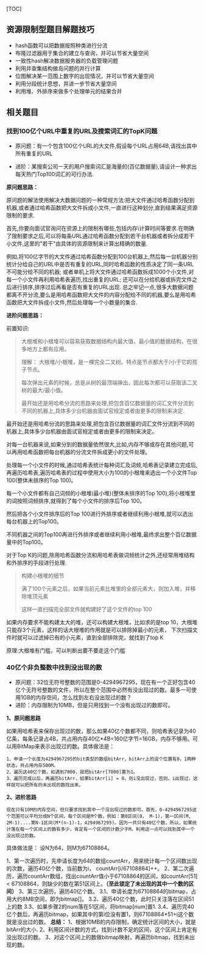 [TOC]



## 资源限制型题目解题技巧

- hash函数可以把数据按照种类进行分流
- 布隆过滤器用于集合的建立与查询，并可以节省大量空间
- 一致性hash解决数据服务器的负载管理问题
- 利用并查集结构做岛问题的并行计算
- 位图解决某一范围上数字的出现情况，并可以节省大量空间
- 利用分段统计思想，并进一步节省大量空间
- 利用堆、外排序来做多个处理单元的结果合并
## 相关题目
### 找到100亿个URL中重复的URL及搜索词汇的TopK问题
- 原问题：有一个包含100亿个URL的大文件,假设每个URL占用64B,请找出其中所有重复的URL

- 进阶：某搜索公司一天的用户搜索词汇是海量的(百亿数据量),请设计一种求出每天热门Top100词汇的可行办法.

**原问题思路：**

原问题的解法使用解决大数据问题的一种常规方法:把大文件通过哈希函数分配到机器,或者通过哈希函数把大文件拆成小文件,一直进行这种划分,直到结果满足资源限制的要求.

首先,你要向面试官询问在资源上的限制有哪些,包括内存\计算时间等要求.在明确了限制要求之后,可以将每条URL通过哈希函数分配到若干台机器或者拆分成若干小文件,这里的"若干"由具体的资源限制来计算出精确的数量.

例如,将100亿字节的大文件通过哈希函数分配到100台机器上,然后每一台机器分别统计分给自己的URL中是否有重复的URL,同时哈希函数的性质决定了同一条URL不可能分给不同的机器;
或者单机上将大文件通过哈希函数拆成1000个小文件,对每一个小文件再利用哈希表遍历,找出重复的URL;
还可以在分给机器或拆完文件之后进行排序,排序过后再看是否有重复的URL出现.
总之牢记一点,很多大数据问题都离不开分流,要么是用哈希函数把大文件的内容分配给不同的机器,要么是用哈希函数把大文件拆成小文件,然后处理每一个小数量的集合.

**进阶问题思路：**

前置知识:
> 大根堆和小根堆可以容易获取数据结构内最大值、最小值的数据结构，在很多地方上都有应用。
>
> 理解：
> 大根堆/小根堆，是一棵完全二叉树。特点是节点都大于/小于它的孩子节点。
>
> 每次弹出元素的时候，总是从树的最顶端弹出，因此每次都可以获取该二叉树的最大/最小值。
>
> 最开始还是用哈希分流的思路来处理,把包含百亿数据量的词汇文件分流到不同的机器上,具体多少台机器由面试官规定或者由更多的限制来决定.

最开始还是用哈希分流的思路来处理,把包含百亿数据量的词汇文件分流到不同的机器上,具体多少台机器由面试官规定或者由更多的限制来决定。

对每一台机器来说,如果分到的数据量依然很大,比如,内存不够或存在其他问题,可以再用哈希函数把每台机器的分流文件拆成更小的文件处理。

处理每一个小文件的时候,通过哈希表统计每种词汇及词频,哈希表记录建立完成后,再遍历哈希表,遍历哈希表的过程中使用大小为100的小根堆来选出一个小文件Top 100(整体未排序的Top 100)。

每一个小文件都有自己词频的小根堆(最小堆)(整体未排序的Top 100),将小根堆里的词按照词频排序,就得到了每个小文件的排序后Top 100。

然后把各个小文件排序后的Top 100进行外排序或者继续利用小根堆,就可以选出每台机器上的Top100。

不同机器之间的Top100再进行外排序或者继续利用小根堆,最终求出整个百亿数据量中的Top100。

对于Top K的问题,除用哈希函数分流和用哈希表做词频统计之外,还经常用堆结构和外排序的手段进行处理.

> 构建小根堆的细节
>
> 满了100个元素之后，如果当前元素比堆里的全部元素大，则加入堆，并移除堆顶元素
>
> 这样一直扫描完全部文件就构建好了这个文件的top 100


如果内存要求不能构建太大的堆，还可以构建大根堆，比如求的是top 10，大根堆只能存3个元素，这样的话大根堆的作用就是可以排除掉最小的元素，
下次扫描文件时就可以过滤掉已有的小元素，直到全部排除完，就找到了top K

原理:大根堆有门槛，可以判断出要不要走这个门槛


### 40亿个非负整数中找到没出现的数

- 原问题：32位无符号整数的范围是0-4294967295，现在有一个正好包含40亿个无符号整数的文件，所以在整个范围中必然有没出现过的数。最多一可使用1GB的内存空间，怎么找到左右没出现过的数？
- 进阶：内存限制为10MB，但是只用找到一个没有出现过的数即可。

**1、原问题思路**

如果用哈希表来保存出现过的数，那么如果40亿个数都不同，则哈希表记录为40亿条，每条记录占4B，共占用内存40亿*4B=160亿字节=16GB，内存不够用。可以用BitMap来表示出现过的数。具体做法是：

    1、申请一个长度为4294967295的bit类型的数组bitArr，bitArr上的没个位置有0，1两种状态，共占用内存500M。
    2、遍历这40亿个数，如遇到7000，就把bitArr[7000]置为1。
    3、遍历完成以后，再遍历bitArr，如果bitArr[i] = 0，则i没出现过，否则，i出现过，这样就可以把所有的未出现的数找出来。
**2、进阶思路**

    现在只有10M的内存空间，但只要求找到其中一个没出现过的数即可。首先，0-4294967295这个范围可以平均分成N个区间，每个区间是M个数，例如：第0区间(0， M-1)，第一区间(M, 2M-1)....第N-1区间(M*(n-1)-1，4294967295)。因为一共只有40亿个数，所以，如果统计落在每一个区间上的数有多少，肯定有一个区间的计数少于M。利用这一点可以找到其中一个没出现过的数。
具体做法是：
设N为64，则M为67108864。

1、第一次遍历时，先申请长度为64的数组countArr，用来统计每一个区间数出现的次数，遍历40亿个数，当前数为i， countArr[i/67108864]++。
2、第二次遍历，遍历countArr数组，找出countArr值小于67108864的区间，如countArr[51] < 67108864，则缺少的数在第51区间上。**（至此锁定了未出现的其中一个数的区间）**
3、第三次遍历，遍历40亿个数。
3.1、申请长度为67108864的bitmap，占用大约8MB空间，即为bitmap[]。
3.2、遍历40亿个数，此时只关注落在区间51上的数
3.3、如果步骤2的num落在51区间，将bitmap[num]置1.
3.4、遍历完40亿个数后，再遍历bitmap，如果其中的第i位没有置1，则67108864*51+i这个数就是没出过的数。
**总结：**
1、根据10MB的内存限制，确定统计区间的大小，就是bitArr的大小.
2、利用区间计数的方式，找到计数不足的区间，这个区间上肯定有没出现过的数。
3、对这个区间上的数做bitmap映射，再遍历bitmap，找到未出现的数。

